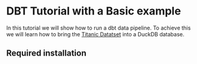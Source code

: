 # DBT Tutorial with a Basic example
In this tutorial we will show how to run a dbt data pipeline.  To achieve this we will learn how to bring the [Titanic Datatset](https://www.genome.gov/)
into a DuckDB database. 

## Required installation

